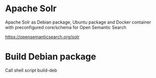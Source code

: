 # Apache Solr
Apache Solr as Debian package, Ubuntu package and Docker container with preconfigured core/schema for Open Semantic Search

https://opensemanticsearch.org/solr

# Build Debian package
Call shell script build-deb
